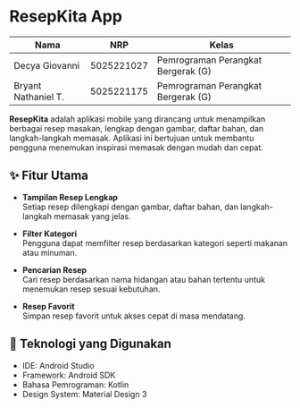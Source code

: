 # ResepKita App

| Nama           | NRP        | Kelas     |
| ---            | ---        | ----------|
| Decya Giovanni | 5025221027 | Pemrograman Perangkat Bergerak (G) |
| Bryant Nathaniel T. | 5025221175 | Pemrograman Perangkat Bergerak (G) |

**ResepKita** adalah aplikasi mobile yang dirancang untuk menampilkan berbagai resep masakan, lengkap dengan gambar, daftar bahan, dan langkah-langkah memasak. Aplikasi ini bertujuan untuk membantu pengguna menemukan inspirasi memasak dengan mudah dan cepat.

## ✨ Fitur Utama
- **Tampilan Resep Lengkap**  
  Setiap resep dilengkapi dengan gambar, daftar bahan, dan langkah-langkah memasak yang jelas.

- **Filter Kategori**  
  Pengguna dapat memfilter resep berdasarkan kategori seperti makanan atau minuman.

- **Pencarian Resep**  
  Cari resep berdasarkan nama hidangan atau bahan tertentu untuk menemukan resep sesuai kebutuhan.

- **Resep Favorit**  
  Simpan resep favorit untuk akses cepat di masa mendatang.

## 📱 Teknologi yang Digunakan
- IDE: Android Studio
- Framework: Android SDK
- Bahasa Pemrograman: Kotlin
- Design System: Material Design 3
